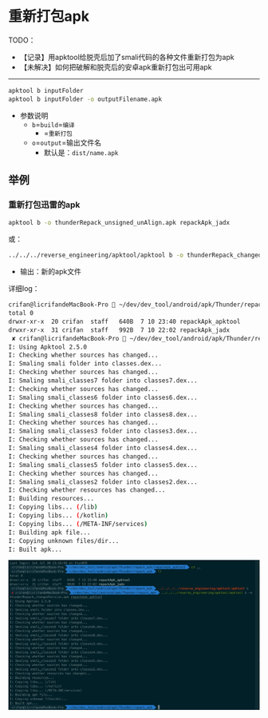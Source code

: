 # 重新打包apk

TODO：

* 【记录】用apktool给脱壳后加了smali代码的各种文件重新打包为apk
* 【未解决】如何把破解和脱壳后的安卓apk重新打包出可用apk

---

```bash
apktool b inputFolder
apktool b inputFolder -o outputFilename.apk
```
* 参数说明
  * `b`=`build`=`编译`
    * =`重新打包`
  * `o`=`output`=输出文件名
    * 默认是：`dist/name.apk`

## 举例

### 重新打包迅雷的apk

```bash
apktool b -o thunderRepack_unsigned_unAlign.apk repackApk_jadx
```

或：

```bash
../../../reverse_engineering/apktool/apktool b -o thunderRepack_changedVersion.apk repackApk_apktool
```

* 输出：新的apk文件

详细log：

```bash
crifan@licrifandeMacBook-Pro  ~/dev/dev_tool/android/apk/Thunder/repack_apk  ll
total 0
drwxr-xr-x  20 crifan  staff   640B  7 10 23:40 repackApk_apktool
drwxr-xr-x  31 crifan  staff   992B  7 10 22:02 repackApk_jadx
 ✘ crifan@licrifandeMacBook-Pro  ~/dev/dev_tool/android/apk/Thunder/repack_apk  ../../../reverse_engineering/apktool/apktool b -o thunderRepack_changedVersion.apk repackApk_apktool
I: Using Apktool 2.5.0
I: Checking whether sources has changed...
I: Smaling smali folder into classes.dex...
I: Checking whether sources has changed...
I: Smaling smali_classes7 folder into classes7.dex...
I: Checking whether sources has changed...
I: Smaling smali_classes6 folder into classes6.dex...
I: Checking whether sources has changed...
I: Smaling smali_classes8 folder into classes8.dex...
I: Checking whether sources has changed...
I: Smaling smali_classes3 folder into classes3.dex...
I: Checking whether sources has changed...
I: Smaling smali_classes4 folder into classes4.dex...
I: Checking whether sources has changed...
I: Smaling smali_classes5 folder into classes5.dex...
I: Checking whether sources has changed...
I: Smaling smali_classes2 folder into classes2.dex...
I: Checking whether resources has changed...
I: Building resources...
I: Copying libs... (/lib)
I: Copying libs... (/kotlin)
I: Copying libs... (/META-INF/services)
I: Building apk file...
I: Copying unknown files/dir...
I: Built apk...
```

![apktool_build_detail](../assets/img/apktool_build_detail.jpg)

